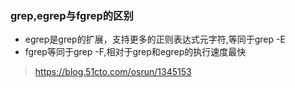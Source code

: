 ### grep,egrep与fgrep的区别

* egrep是grep的扩展，支持更多的正则表达式元字符,等同于grep -E
* fgrep等同于grep -F,相对于grep和egrep的执行速度最快

> https://blog.51cto.com/osrun/1345153

